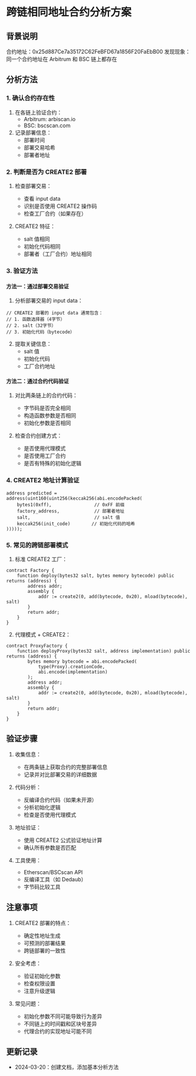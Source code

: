 # 跨链相同地址合约分析方案

## 背景说明
合约地址：0x25d887Ce7a35172C62FeBFD67a1856F20FaEbB00
发现现象：同一个合约地址在 Arbitrum 和 BSC 链上都存在

## 分析方法

### 1. 确认合约存在性
1. 在各链上验证合约：
   - Arbitrum: arbiscan.io
   - BSC: bscscan.com
2. 记录部署信息：
   - 部署时间
   - 部署交易哈希
   - 部署者地址

### 2. 判断是否为 CREATE2 部署
1. 检查部署交易：
   - 查看 input data
   - 识别是否使用 CREATE2 操作码
   - 检查工厂合约（如果存在）

2. CREATE2 特征：
   - salt 值相同
   - 初始化代码相同
   - 部署者（工厂合约）地址相同

### 3. 验证方法

#### 方法一：通过部署交易验证
1. 分析部署交易的 input data：
```solidity
// CREATE2 部署的 input data 通常包含：
// 1. 函数选择器（4字节）
// 2. salt（32字节）
// 3. 初始化代码（bytecode）
```

2. 提取关键信息：
   - salt 值
   - 初始化代码
   - 工厂合约地址

#### 方法二：通过合约代码验证
1. 对比两条链上的合约代码：
   - 字节码是否完全相同
   - 构造函数参数是否相同
   - 初始化参数是否相同

2. 检查合约创建方式：
   - 是否使用代理模式
   - 是否使用工厂合约
   - 是否有特殊的初始化逻辑

### 4. CREATE2 地址计算验证
```solidity
address predicted = address(uint160(uint256(keccak256(abi.encodePacked(
    bytes1(0xff),                // 0xFF 前缀
    factory_address,             // 部署者地址
    salt,                        // salt 值
    keccak256(init_code)        // 初始化代码的哈希
)))));
```

### 5. 常见的跨链部署模式

1. 标准 CREATE2 工厂：
```solidity
contract Factory {
    function deploy(bytes32 salt, bytes memory bytecode) public returns (address) {
        address addr;
        assembly {
            addr := create2(0, add(bytecode, 0x20), mload(bytecode), salt)
        }
        return addr;
    }
}
```

2. 代理模式 + CREATE2：
```solidity
contract ProxyFactory {
    function deployProxy(bytes32 salt, address implementation) public returns (address) {
        bytes memory bytecode = abi.encodePacked(
            type(Proxy).creationCode,
            abi.encode(implementation)
        );
        address addr;
        assembly {
            addr := create2(0, add(bytecode, 0x20), mload(bytecode), salt)
        }
        return addr;
    }
}
```

## 验证步骤

1. 收集信息：
   - 在两条链上获取合约的完整部署信息
   - 记录并对比部署交易的详细数据

2. 代码分析：
   - 反编译合约代码（如果未开源）
   - 分析初始化逻辑
   - 检查是否使用代理模式

3. 地址验证：
   - 使用 CREATE2 公式验证地址计算
   - 确认所有参数是否匹配

4. 工具使用：
   - Etherscan/BSCscan API
   - 反编译工具（如 Dedaub）
   - 字节码比较工具

## 注意事项
1. CREATE2 部署的特点：
   - 确定性地址生成
   - 可预测的部署结果
   - 跨链部署的一致性

2. 安全考虑：
   - 验证初始化参数
   - 检查权限设置
   - 注意升级逻辑

3. 常见问题：
   - 初始化参数不同可能导致行为差异
   - 不同链上的时间戳和区块号差异
   - 代理合约的实现地址可能不同

## 更新记录
- 2024-03-20：创建文档，添加基本分析方法 